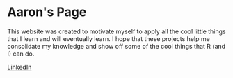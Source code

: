 # Aaron's Page

This website was created to motivate myself to apply all the cool little things that I learn and will eventually learn. I hope that these projects help me consolidate my knowledge and show off some of the cool things that R (and I) can do.

[LinkedIn](https://www.linkedin.com/in/aaron-lim-b30898135/)

